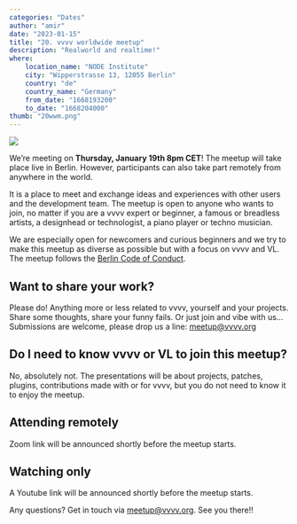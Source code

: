 ```yaml
---
categories: "Dates"
author: "amir"
date: "2023-01-15"
title: "20. vvvv worldwide meetup"
description: "Realworld and realtime!"
where: 
    location_name: "NODE Institute"
    city: "Wipperstrasse 13, 12055 Berlin"
    country: "de"
    country_name: "Germany"
    from_date: "1668193200"
    to_date: "1668204000"
thumb: "20wwm.png"
---
```


![](20wwm.png) 

We’re meeting on **Thursday, January 19th 8pm CET**! The meetup will take place live in Berlin. However, participants can also take part remotely from anywhere in the world.

It is a place to meet and exchange ideas and experiences with other users and the development team.  The meetup is open to anyone who wants to join, no matter if you are a vvvv expert or beginner, a famous or breadless artists, a designhead or technologist, a piano player or techno musician.

We are especially open for newcomers and curious beginners and we try to make this meetup as diverse as possible but with a focus on vvvv and VL.  The meetup follows the [Berlin Code of Conduct](https://berlincodeofconduct.org). 


##  Want to share your work?
Please do! Anything more or less related to vvvv, yourself and your projects. Share some thoughts, share your funny fails. Or just join and vibe with us… Submissions are welcome, please drop us a line: meetup@vvvv.org

## Do I need to know vvvv or VL to join this meetup?

No, absolutely not. The presentations will be about projects, patches, plugins, contributions made with or for vvvv, but you do not need to know it to enjoy the meetup.

## Attending remotely

Zoom link will be announced shortly before the meetup starts.

## Watching only

A Youtube link will be announced shortly before the meetup starts.

Any questions? Get in touch via meetup@vvvv.org. See you there!!
